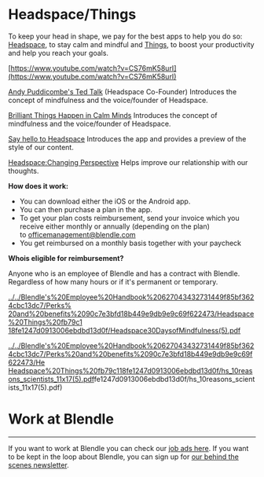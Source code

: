 # Headspace/Things

To keep your head in shape, we pay for the best apps to help you do so: [Headspace](https://www.headspace.com/), to stay calm and mindful and [Things](https://culturedcode.com/things/), to boost your productivity and help you reach your goals.

[https://www.youtube.com/watch?v=CS76mK58urI](https://www.youtube.com/watch?v=CS76mK58urI)

[Andy Puddicombe's Ted Talk](https://t.yesware.com/tt/ece03257990d5921619e6fdc733d2d4a7f943fe1/87642caf16dc20e2362d1062acafd1ee/3ee9e7c8591cf48c76de0cb75f7a0519/www.ted.com/talks/andy_puddicombe_all_it_takes_is_10_mindful_minutes) (Headspace Co-Founder) Introduces the concept of mindfulness and the voice/founder of Headspace.

[Brilliant Things Happen in Calm Minds](https://www.youtube.com/watch?v=lACf4O_eSt0) Introduces the concept of mindfulness and the voice/founder of Headspace.

[Say hello to Headspace](https://www.youtube.com/watch?v=CS76mK58urI) Introduces the app and provides a preview of the style of our content.

[Headspace:Changing Perspective](https://www.youtube.com/watch?v=iN6g2mr0p3Q) Helps improve our relationship with our thoughts.

**How ​​does it work:**

- You can download either the iOS or the Android app.
- You can then purchase a plan in the app.
- To get your plan costs reimbursement, send your invoice which you receive either monthly or annually (depending on the plan) to [o](mailto:mariam@blendle.com)fficemanagement@blendle.com
- You get reimbursed on a monthly basis together with your paycheck

**Whois eligible for reimbursement?**

Anyone who is an employee of Blendle and has a contract with Blendle. Regardless of how many hours or if it's permanent or temporary.

[../../Blendle's%20Employee%20Handbook%20627043432731449f85bf3624cbc13dc7/Perks% 20and%20benefits%2090c7e3bfd18b449e9db9e9c69f622473/Headspace%20Things%20fb79c1 18fe1247d0913006ebdbd13d0f/Headspace30DaysofMindfulness(5).pdf](../../Blendle's%20Employee%20Handbook%20627043432731449f85bf3624cbc13dc7/Perks%20and%20benefits%2090c7e3bfd18b449e9db9e9c69f622473/Headspace%20Things%20fb79c118fe1247d0913006ebdbd13d0f/Headspace30DaysofMindfulness(5).pdf)

[../../Blendle's%20Employee%20Handbook%20627043432731449f85bf3624cbc13dc7/Perks%20and%20benefits%2090c7e3bfd18b449e9db9e9c69f622473/He Headspace%20Things%20fb79c118fe1247d0913006ebdbd13d0f/hs_10reasons_scientists_11x17(5).pdf](../../Blendle's%20Employee%20Handbook%20627043432731449f85bf3624cbc13dc7/Perks%20and%20benefits%2090c7e3bfd18b449e9db9e9c69f622473/Headspace%20Things%20fb79c118fe1247d0913006ebdbd13d0f/hs_10reasons_scientists_11x17(5).pdf)fe1247d0913006ebdbd13d0f/hs_10reasons_scientists_11x17(5).pdf)

# Work at Blendle

---

If you want to work at Blendle you can check our [job ads here](https://blendle.homerun.co/). If you want to be kept in the loop about Blendle, you can sign up for [our behind the scenes newsletter](https://blendle.homerun.co/yes-keep-me-posted/tr/apply?token=8092d4128c306003d97dd3821bad06f2).